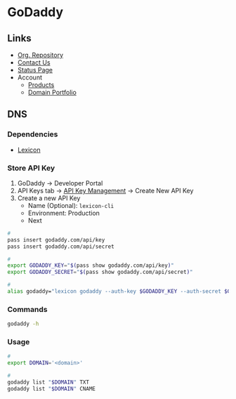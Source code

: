# GoDaddy

## Links

- [Org. Repository](https://github.com/godaddy)
- [Contact Us](https://godaddy.com/help/contact-us)
- [Status Page](https://status.godaddy.com)
- Account
  - [Products](https://account.godaddy.com/products)
  - [Domain Portfolio](https://dcc.godaddy.com/control/portfolio)

## DNS

### Dependencies

- [Lexicon](/lexicon/README.md)

### Store API Key

1. GoDaddy -> Developer Portal
2. API Keys tab -> [API Key Management](https://developer.godaddy.com/keys) -> Create New API Key
3. Create a new API Key
   - Name (Optional): `lexicon-cli`
   - Environment: Production
   - Next

```sh
#
pass insert godaddy.com/api/key
pass insert godaddy.com/api/secret

#
export GODADDY_KEY="$(pass show godaddy.com/api/key)"
export GODADDY_SECRET="$(pass show godaddy.com/api/secret)"

#
alias godaddy="lexicon godaddy --auth-key $GODADDY_KEY --auth-secret $GODADDY_SECRET"
```

### Commands

```sh
godaddy -h
```

### Usage

```sh
#
export DOMAIN='<domain>'

#
godaddy list "$DOMAIN" TXT
godaddy list "$DOMAIN" CNAME
```
